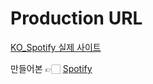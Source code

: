 # Production URL
[KO_Spotify 실제 사이트](https://www.spotify.com/kr-ko/)<div>
만들어본 👉🏻 [Spotify](https://heeye-log.github.io/heeye-spotify/)</div>
